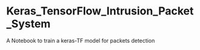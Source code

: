 # Keras_TensorFlow_Intrusion_Packet_System
A Notebook to train a keras-TF model for packets detection
